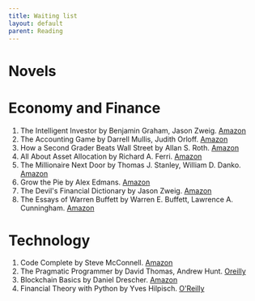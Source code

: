 ```yaml
---
title: Waiting list
layout: default
parent: Reading
---
```


# Novels

# Economy and Finance
1. The Intelligent Investor by Benjamin Graham, Jason Zweig. [Amazon](www.amazon.co.jp/dp/0060555661)
2. The Accounting Game by Darrell Mullis, Judith Orloff. [Amazon](https://www.amazon.com/Accounting-Game-Basic-Fresh-Lemonade/dp/1402211864)
3. How a Second Grader Beats Wall Street by Allan S. Roth. [Amazon](www.amazon.co.jp/dp/0470919035)
4. All About Asset Allocation by Richard A. Ferri. [Amazon](https://www.amazon.co.jp/All-About-Asset-Allocation-Second/dp/0071700781)
5. The Millionaire Next Door by Thomas J. Stanley, William D. Danko. [Amazon](https://www.amazon.co.jp/Millionaire-Next-Door-Surprising-Americas/dp/1589795474)
6. Grow the Pie by Alex Edmans. [Amazon](www.amazon.co.jp/dp/1009054678)
7. The Devil's Financial Dictionary by Jason Zweig. [Amazon](https://www.amazon.co.jp/Devils-Financial-Dictionary-Jason-Zweig/dp/1610397762)
8. The Essays of Warren Buffett by Warren E. Buffett, Lawrence A. Cunningham. [Amazon](https://www.amazon.co.jp/Essays-Warren-Buffett/dp/0966446143)


# Technology
1. Code Complete by Steve McConnell. [Amazon](https://www.amazon.co.jp/-/en/Steve-McConnell/dp/0735619670)
2. The Pragmatic Programmer by David Thomas, Andrew Hunt. [Oreilly](https://www.oreilly.com/library/view/the-pragmatic-programmer/9780135956977/)
3. Blockchain Basics by Daniel Drescher. [Amazon](https://www.amazon.co.jp/-/en/Daniel-Drescher/dp/1484226038)
4. Financial Theory with Python by Yves Hilpisch. [O'Reilly](https://www.oreilly.com/library/view/financial-theory-with/9781098104344/)